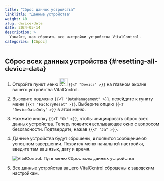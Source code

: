```yaml
---
title: "Сброс данных устройства"
linkTitle: "Данные устройства"
weight: 40
slug: device-data
date: 2024-05-14
description: >
  Узнайте, как сбросить все настройки устройства VitalControl.
categories: [Сброс]
---
```

## Сброс всех данных устройства {#resetting-all-device-data}

1. Откройте пункт меню <img src="/icons/device.svg" width="25" align="bottom" alt="Device" /> `{{<T "Device" >}}` на главном экране вашего устройства VitalControl.

1. Вызовите подменю `{{<T "DataManagement" >}}`, перейдите к пункту меню `{{<T "FactoryReset" >}}`. Выберите опцию `{{<T "DeviceDataOnly" >}}` в этом меню.

1. Нажмите кнопку `{{<T "Ok" >}}`, чтобы инициировать сброс всех данных устройства. Теперь появится всплывающее окно с вопросом безопасности. Подтвердите, нажав `{{<T "Ja" >}}`.

1. Данные устройства будут сброшены, и появится сообщение об успешном завершении. Появится меню начальной настройки, введите там ваш язык, дату и время.

   ![VitalControl: Путь меню Сброс всех данных устройства](../images/resetdevicedata.png "Сброс данных устройства")

1. Все данные устройства вашего VitalControl сброшены к заводским настройкам.
